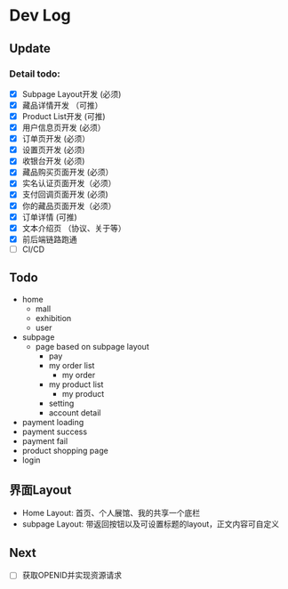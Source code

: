 # Dev Log

## Update
### Detail todo:
- [x] Subpage Layout开发 (必须)
- [x] 藏品详情开发 （可推）
- [x] Product List开发 (可推)
- [x] 用户信息页开发 (必须）
- [x] 订单页开发 (必须）
- [x] 设置页开发 (必须)
- [x] 收银台开发 (必须)
- [x] 藏品购买页面开发 (必须）
- [x] 实名认证页面开发（必须）
- [x] 支付回调页面开发 (必须)
- [x] 你的藏品页面开发（必须）
- [x] 订单详情 (可推)
- [x] 文本介绍页 （协议、关于等）
- [x] 前后端链路跑通
- [ ] CI/CD

## Todo
* home
  * mall
  * exhibition
  * user
* subpage
  * page based on subpage layout
    * pay
    * my order list
      * my order
    * my product list
      * my product
    * setting
    * account detail
* payment loading
* payment success
* payment fail
* product shopping page
* login


## 界面Layout

* Home Layout: 首页、个人展馆、我的共享一个底栏
* subpage Layout: 带返回按钮以及可设置标题的layout，正文内容可自定义


## Next
- [ ] 获取OPENID并实现资源请求
